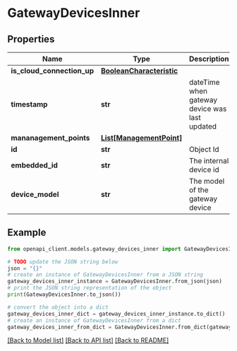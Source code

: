 # GatewayDevicesInner


## Properties

Name | Type | Description | Notes
------------ | ------------- | ------------- | -------------
**is_cloud_connection_up** | [**BooleanCharacteristic**](BooleanCharacteristic.md) |  | [optional] 
**timestamp** | **str** | dateTime when gateway device was last updated | [optional] 
**mananagement_points** | [**List[ManagementPoint]**](ManagementPoint.md) |  | [optional] 
**id** | **str** | Object Id | [optional] 
**embedded_id** | **str** | The internal device id | [optional] 
**device_model** | **str** | The model of the gateway device | [optional] 

## Example

```python
from openapi_client.models.gateway_devices_inner import GatewayDevicesInner

# TODO update the JSON string below
json = "{}"
# create an instance of GatewayDevicesInner from a JSON string
gateway_devices_inner_instance = GatewayDevicesInner.from_json(json)
# print the JSON string representation of the object
print(GatewayDevicesInner.to_json())

# convert the object into a dict
gateway_devices_inner_dict = gateway_devices_inner_instance.to_dict()
# create an instance of GatewayDevicesInner from a dict
gateway_devices_inner_from_dict = GatewayDevicesInner.from_dict(gateway_devices_inner_dict)
```
[[Back to Model list]](../README.md#documentation-for-models) [[Back to API list]](../README.md#documentation-for-api-endpoints) [[Back to README]](../README.md)


